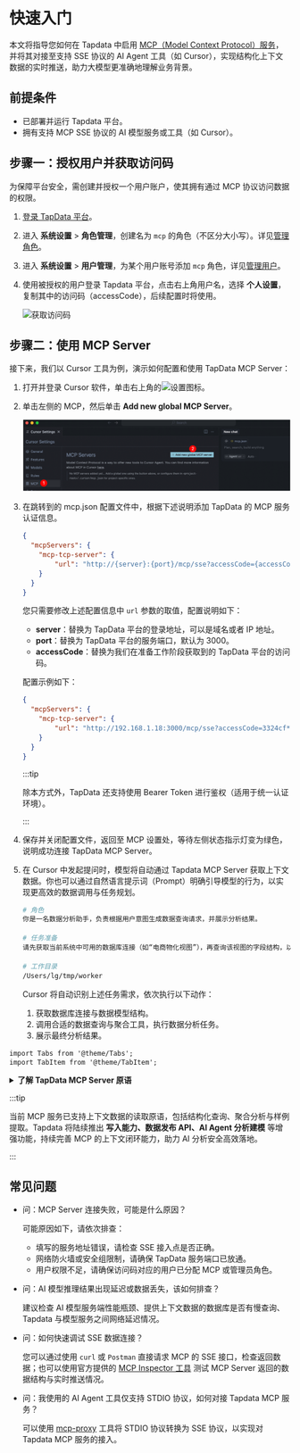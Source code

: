 # 快速入门

本文将指导您如何在 Tapdata 中启用 [MCP（Model Context Protocol）服务](introduction.md)，并将其对接至支持 SSE 协议的 AI Agent 工具（如 Cursor），实现结构化上下文数据的实时推送，助力大模型更准确地理解业务背景。

## 前提条件

- 已部署并运行 Tapdata 平台。
- 拥有支持 MCP SSE 协议的 AI 模型服务或工具（如 Cursor）。



## 步骤一：授权用户并获取访问码

为保障平台安全，需创建并授权一个用户账户，使其拥有通过 MCP 协议访问数据的权限。

1. [登录 TapData 平台](../user-guide/log-in.md)。

2. 进入 **系统设置** > **角色管理**，创建名为 `mcp` 的角色（不区分大小写）。详见[管理角色](../user-guide/manage-system/manage-role.md)。

3. 进入 **系统设置** > **用户管理**，为某个用户账号添加 `mcp` 角色，详见[管理用户](../user-guide/manage-system/manage-user.md)。

4. 使用被授权的用户登录 Tapdata 平台，点击右上角用户名，选择 **个人设置**，复制其中的访问码（accessCode），后续配置时将使用。

   ![获取访问码](../images/obtain_enterprise_ak.png)



## 步骤二：使用 MCP Server

接下来，我们以 Cursor 工具为例，演示如何配置和使用 TapData MCP Server：

1. 打开并登录 Cursor 软件，单击右上角的![设置](../images/setting.png)图标。

2. 单击左侧的 MCP，然后单击 **Add new global MCP Server**。

   ![添加 MCP 服务](../images/add_mcp_server.png)

3. 在跳转到的 mcp.json 配置文件中，根据下述说明添加 TapData 的 MCP 服务认证信息。

   ```json
   {
     "mcpServers": {
       "mcp-tcp-server": {
           "url": "http://{server}:{port}/mcp/sse?accessCode={accessCode}"
       }
     }
   }
   ```

   您只需要修改上述配置信息中 `url` 参数的取值，配置说明如下：

   - **server**：替换为 TapData 平台的登录地址，可以是域名或者 IP 地址。
   - **port**：替换为 TapData 平台的服务端口，默认为 3000。
   - **accessCode**：替换为我们在准备工作阶段获取到的 TapData 平台的访问码。

   配置示例如下：

   ```json
   {
     "mcpServers": {
       "mcp-tcp-server": {
           "url": "http://192.168.1.18:3000/mcp/sse?accessCode=3324cf************"
       }
     }
   }
   ```

   :::tip

   除本方式外，TapData 还支持使用 Bearer Token 进行鉴权（适用于统一认证环境）。

   :::

4. 保存并关闭配置文件，返回至 MCP 设置处，等待左侧状态指示灯变为绿色，说明成功连接 TapData MCP Server。

5. 在 Cursor 中发起提问时，模型将自动通过 Tapdata MCP Server 获取上下文数据。你也可以通过自然语言提示词（Prompt）明确引导模型的行为，以实现更高效的数据调用与任务规划。

   ```bash
   # 角色
   你是一名数据分析助手，负责根据用户意图生成数据查询请求，并展示分析结果。
   
   # 任务准备
   请先获取当前系统中可用的数据库连接（如“电商物化视图”），再查询该视图的字段结构，以便理解数据模型。
   
   # 工作目录
   /Users/lg/tmp/worker
   ```
   
   Cursor 将自动识别上述任务需求，依次执行以下动作：
   
   1. 获取数据库连接与数据模型结构。
   2. 调用合适的数据查询与聚合工具，执行数据分析任务。
   3. 展示最终分析结果。



```mdx-code-block
import Tabs from '@theme/Tabs';
import TabItem from '@theme/TabItem';
```

<details>
<summary><b>了解 TapData MCP Server 原语</b></summary>

Tapdata MCP Server 基于三类核心原语构建，分别是 **Prompts**、**Resources** 和 **Tools**。它们共同构成了 AI 模型与数据系统交互的基础，使模型能够识别可用资源、选择合适操作，并基于提示词获取结构化上下文，从而完成更精准、高效的推理任务。




```mdx-code-block
<Tabs className="unique-tabs">
<TabItem value="Prompts" default>
```

Prompts（提示词）是为特定任务优化的自然语言模板，引导 AI 模型理解任务意图、规划执行流程并生成高质量响应。良好的提示词能显著提升推理准确性和任务完成度。

</TabItem>
<TabItem value="Resources">

Resources（资源）定义了 AI 模型可访问的数据资源，包括数据库连接和数据模型，帮助模型理解数据结构和上下文。

| 原语名称            | 描述                                                         |
| ------------------- | ------------------------------------------------------------ |
| **Data Connection** | 表示 MCP Server 中配置的数据库连接，支持添加业务标签，标识数据用途。 |
| **Data Model**      | 表示连接下的数据结构定义，包括集合名、字段、类型等，用于帮助模型理解数据组织方式。 |

</TabItem>

<TabItem value="Tools">

Tools 是模型可以直接调用的函数或指令，用于与结构化数据进行交互，如查询、聚合、采样等。

| 工具名称         | 功能说明                        |
| ---------------- | ------------------------------- |
| `listConnection` | 列出所有数据库连接及其标签信息  |
| `listDataModel`  | 获取连接下的所有数据模型结构    |
| `sampleData`     | 查询模型示例数据（最多 100 行） |
| `query`          | 执行 MongoDB 查询               |
| `aggregate`      | 使用 MongoDB 聚合管道处理数据   |
| `count`          | 获取集合中记录总数              |
| `listCollection` | 列出 MongoDB 数据库中的所有集合 |

</TabItem>

</Tabs>

</details>

:::tip

当前 MCP 服务已支持上下文数据的读取原语，包括结构化查询、聚合分析与样例提取。Tapdata 将陆续推出 **写入能力、数据发布 API、AI Agent 分析建模** 等增强功能，持续完善 MCP 的上下文闭环能力，助力 AI 分析安全高效落地。

:::



## 常见问题

- 问：MCP Server 连接失败，可能是什么原因？

  可能原因如下，请依次排查：

  - 填写的服务地址错误，请检查 SSE 接入点是否正确。
  - 网络防火墙或安全组限制，请确保 TapData 服务端口已放通。
  - 用户权限不足，请确保访问码对应的用户已分配 MCP 或管理员角色。

- 问：AI 模型推理结果出现延迟或数据丢失，该如何排查？

  建议检查 AI 模型服务端性能瓶颈、提供上下文数据的数据库是否有慢查询、Tapdata 与模型服务之间网络延迟情况。

- 问：如何快速调试 SSE 数据连接？

  您可以通过使用 `curl` 或 `Postman` 直接请求 MCP 的 SSE 接口，检查返回数据；也可以使用官方提供的 [MCP Inspector 工具](https://modelcontextprotocol.io/docs/tools/inspector) 测试 MCP Server 返回的数据结构与实时推送情况。

- 问：我使用的 AI Agent 工具仅支持 STDIO 协议，如何对接 Tapdata MCP 服务？

  可以使用 [mcp-proxy](https://github.com/sparfenyuk/mcp-proxy) 工具将 STDIO 协议转换为 SSE 协议，以实现对 Tapdata MCP 服务的接入。
